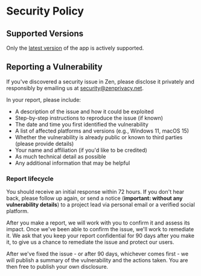 # Security Policy

## Supported Versions

Only the [latest version](https://github.com/ZenPrivacy/zen-desktop/releases/latest) of the app is actively supported.

## Reporting a Vulnerability

If you've discovered a security issue in Zen, please disclose it privately and responsibly by emailing us at <security@zenprivacy.net>.

In your report, please include:

- A description of the issue and how it could be exploited
- Step-by-step instructions to reproduce the issue (if known)
- The date and time you first identified the vulnerability
- A list of affected platforms and versions (e.g., Windows 11, macOS 15)
- Whether the vulnerability is already public or known to third parties (please provide details)
- Your name and affiliation (if you'd like to be credited)
- As much technical detail as possible
- Any additional information that may be helpful

### Report lifecycle

You should receive an initial response within 72 hours. If you don't hear back, please follow up again, or send a notice (**important: without any vulnerability details**) to a project lead via personal email or a verified social platform.

After you make a report, we will work with you to confirm it and assess its impact. Once we've been able to confirm the issue, we'll work to remediate it. We ask that you keep your report confidential for 90 days after you make it, to give us a chance to remediate the issue and protect our users.

After we've fixed the issue - or after 90 days, whichever comes first - we will publish a summary of the vulnerability and the actions taken. You are then free to publish your own disclosure.
